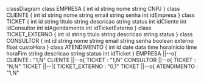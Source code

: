 classDiagram
    class EMPRESA {
        int id
        string nome
        string CNPJ
    }
    class CLIENTE {
        int id
        string nome
        string email
        string senha
        int idEmpresa
    }
    class TICKET {
        int id
        string titulo
        string descricao
        string status
        int idCliente
        int idConsultor
        int idAgendamento
        int idTicketExterno
    }
    class TICKET_EXTERNO {
        int id
        string titulo
        string descricao
        string status
    }
    class CONSULTOR {
        int id
        string nome
        string email
        string senha
        boolean externo
        float custoHora
    }
    class ATENDIMENTO {
        int id
        date data
        time horaInicio
        time horaFim
        string descricao
        string status
        int idTicket
    }
    EMPRESA ||--o{ CLIENTE : "1,N"
    CLIENTE ||--o{ TICKET : "1,N"
    CONSULTOR ||--o{ TICKET : "N,N"
    TICKET ||--|{ TICKET_EXTERNO : "0,1"
    TICKET ||--o{ ATENDIMENTO : "1,N"
